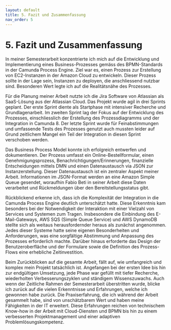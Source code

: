 ```yaml
---
layout: default
title: 5. Fazit und Zusammenfassung
nav_order: 5
---
```


# 5. Fazit und Zusammenfassung

In meiner Semesterarbeit konzentrierte ich mich auf die Entwicklung und Implementierung eines Business-Prozesses gemäss des BPMN-Standards in der Camunda Process Engine. Ziel war es, einen Prozess zur Erstellung von EC2-Instanzen in der Amazon Cloud zu entwickeln. Dieser Prozess sollte in der Lage sein, Instanzen zu deployen, die anschliessend nutzbar sind. Besonderen Wert legte ich auf die Realitätsnähe des Prozesses.

Für die Planung meiner Arbeit nutzte ich die Jira Software von Atlassian als SaaS-Lösung aus der Atlassian Cloud. Das Projekt wurde agil in drei Sprints geplant. Der erste Sprint diente als Startphase mit intensiver Recherche und Grundlagenarbeit. Im zweiten Sprint lag der Fokus auf der Entwicklung des Prozesses, einschliesslich der Erstellung des Prozessdiagramms und der Integration in Camunda 8. Der letzte Sprint wurde für Feinabstimmungen und umfassende Tests des Prozesses genutzt auch mussten leider auf Grund zeitlichem Mangel ein Teil der Integration in diesen Sprint verschoben werden.

Das Business Process Model konnte ich erfolgreich entwerfen und dokumentieren. Der Prozess umfasst ein Online-Bestellformular, einen Genehmigungsprozess, Benachrichtigungen/Erinnerungen, finanzielle Entscheidungen mittels DMN und einen Datenaustausch via JSON zur Instanzerstellung. Dieser Datenaustausch ist ein zentraler Aspekt meiner Arbeit. Informationen im JSON-Format werden an eine Amazon Simple Queue gesendet, woraufhin Fabio Beti in seiner Arbeit diese Daten verarbeitet und Rückmeldungen über den Bereitstellungsstatus gibt.

Rückblickend erkenne ich, dass ich die Komplexität der Integration in die Camunda Process Engine deutlich unterschätzt hatte. Diese Erkenntnis kam besonders bei der Notwendigkeit der Interaktion mit einer Vielzahl von Services und Systemen zum Tragen. Insbesondere die Einbindung des E-Mail-Gateways, AWS SQS (Simple Queue Service) und AWS DynamoDB stellte sich als weitaus herausfordernder heraus als zunächst angenommen. Jedes dieser Systeme hatte seine eigenen Besonderheiten und Anforderungen, was eine sorgfältige Abstimmung und Anpassung des Prozesses erforderlich machte. Darüber hinaus erforderte das Design der Benutzeroberfläche und der Formulare sowie die Definition des Prozess-Flows eine erhebliche Zeitinvestition.

Beim Zurückblicken auf die gesamte Arbeit, fällt auf, wie umfangreich und komplex mein Projekt tatsächlich ist. Angefangen bei der ersten Idee bis hin zur endgültigen Umsetzung, jede Phase war gefüllt mit tiefer Recherche, wiederholten Verbesserungszyklen und ständigem Wissenszuwachs. Auch wenn der Zeitliche Rahmen der Semesterarbeit überstritten wurde, blicke ich zurück auf die vielen Erkenntnisse und Erfahrungen, welche ich gewonnen habe zurück. Die Praxiserfahrung, die ich während der Arbeit gesammelt habe, sind von unschätzbarem Wert und haben meine Fähigkeiten in der IT erweitert. Diese Erfahrungen reichen von technischem Know-how in der Arbeit mit Cloud-Diensten und BPMN bis hin zu einem verbesserten Projektmanagement und einer adaptiven Problemlösungskompetenz.
